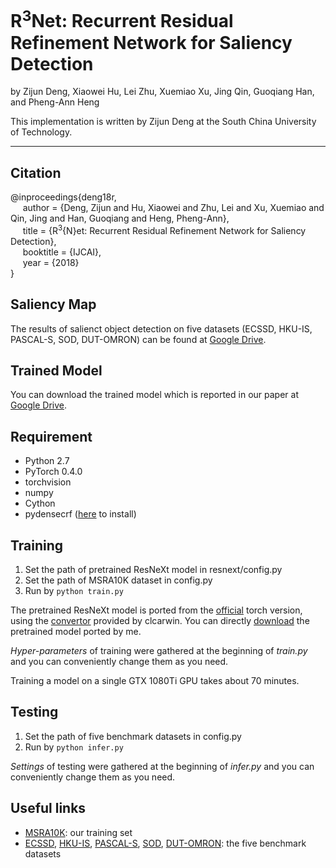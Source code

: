 # R<sup>3</sup>Net: Recurrent Residual Refinement Network for Saliency Detection

by Zijun Deng, Xiaowei Hu, Lei Zhu, Xuemiao Xu, Jing Qin, Guoqiang Han, and Pheng-Ann Heng

This implementation is written by Zijun Deng at the South China University of Technology.

***

## Citation
@inproceedings{deng18r,   
&nbsp;&nbsp;&nbsp;&nbsp;  author = {Deng, Zijun and Hu, Xiaowei and Zhu, Lei and Xu, Xuemiao and Qin, Jing and Han, Guoqiang and Heng, Pheng-Ann},    
&nbsp;&nbsp;&nbsp;&nbsp;  title = {R$^{3}${N}et: Recurrent Residual Refinement Network for Saliency Detection},    
&nbsp;&nbsp;&nbsp;&nbsp;  booktitle = {IJCAI},    
&nbsp;&nbsp;&nbsp;&nbsp;  year  = {2018}    
}

## Saliency Map
The results of salienct object detection on five datasets (ECSSD, HKU-IS, PASCAL-S, SOD, DUT-OMRON) can be found 
at [Google Drive](https://drive.google.com/open?id=1PloaTokZEfWPy8voDm7mp3yvHnXCtn2c).

## Trained Model
You can download the trained model which is reported in our paper at 
[Google Drive](https://drive.google.com/open?id=1Y50Cj5Ek-ZIsFj03_pRMSsvqXXeIJSaS).

## Requirement
* Python 2.7
* PyTorch 0.4.0
* torchvision
* numpy
* Cython
* pydensecrf ([here](https://github.com/Andrew-Qibin/dss_crf) to install)

## Training
1. Set the path of pretrained ResNeXt model in resnext/config.py
2. Set the path of MSRA10K dataset in config.py
3. Run by ```python train.py```

The pretrained ResNeXt model is ported from the [official](https://github.com/facebookresearch/ResNeXt) torch version,
using the [convertor](https://github.com/clcarwin/convert_torch_to_pytorch) provided by clcarwin. 
You can directly [download](https://drive.google.com/open?id=1dnH-IHwmu9xFPlyndqI6MfF4LvH6JKNQ) the pretrained model ported by me.

*Hyper-parameters* of training were gathered at the beginning of *train.py* and you can conveniently 
change them as you need.

Training a model on a single GTX 1080Ti GPU takes about 70 minutes.

## Testing
1. Set the path of five benchmark datasets in config.py
2. Run by ```python infer.py```

*Settings* of testing were gathered at the beginning of *infer.py* and you can conveniently 
change them as you need.

## Useful links
* [MSRA10K](http://mmcheng.net/msra10k/): our training set
* [ECSSD](http://www.cse.cuhk.edu.hk/leojia/projects/hsaliency/dataset.html), 
[HKU-IS](https://sites.google.com/site/ligb86/hkuis), 
[PASCAL-S](http://cbi.gatech.edu/salobj/), 
[SOD](http://elderlab.yorku.ca/SOD/), 
[DUT-OMRON](http://ice.dlut.edu.cn/lu/DUT-OMRON/Homepage.htm): the five benchmark datasets
